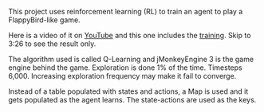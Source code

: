 This project uses reinforcement learning (RL) to train an agent to play a FlappyBird-like game.

Here is a video of it on <a href='https://youtu.be/3Y8ckBK8afw'>YouTube</a>
 and this one includes the <a href='https://youtu.be/ajNVe7BtktQ'>training</a>. Skip to 3:26 to see the result only.

The algorithm used is called Q-Learning and jMonkeyEngine 3 is the game engine behind the game. Exploration is done 1% of the time. Timesteps 6,000. Increasing exploration frequency may make it fail to converge.

Instead of a table populated with states and actions, a Map is used and it gets populated as the agent learns. The state-actions are used as the keys.
